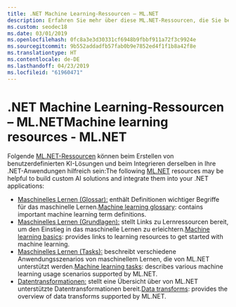 ```yaml
---
title: .NET Machine Learning-Ressourcen – ML.NET
description: Erfahren Sie mehr über diese ML.NET-Ressourcen, die Sie bei der Erstellung von benutzerdefinierten KI-Lösungen und deren Integration in Ihre .NET-Anwendungen unterstützen.
ms.custom: seodec18
ms.date: 03/01/2019
ms.openlocfilehash: 0fc8a3e3d30331cf6948b9fbbf911a72f3c9924e
ms.sourcegitcommit: 9b552addadfb57fab0b9e7852ed4f1f1b8a42f8e
ms.translationtype: HT
ms.contentlocale: de-DE
ms.lasthandoff: 04/23/2019
ms.locfileid: "61960471"
---
```

# <a name="machine-learning-resources---mlnet"></a><span data-ttu-id="510c6-103">.NET Machine Learning-Ressourcen – ML.NET</span><span class="sxs-lookup"><span data-stu-id="510c6-103">Machine learning resources - ML.NET</span></span>

<span data-ttu-id="510c6-104">Folgende [ML.NET-Ressourcen](../index.yml) können beim Erstellen von benutzerdefinierten KI-Lösungen und beim Integrieren derselben in Ihre .NET-Anwendungen hilfreich sein:</span><span class="sxs-lookup"><span data-stu-id="510c6-104">The following  [ML.NET](../index.yml) resources may be helpful to build custom AI solutions and integrate them into your .NET applications:</span></span>

- <span data-ttu-id="510c6-105">[Maschinelles Lernen (Glossar):](glossary.md) enthält Definitionen wichtiger Begriffe für das maschinelle Lernen.</span><span class="sxs-lookup"><span data-stu-id="510c6-105">[Machine learning glossary](glossary.md): contains important machine learning term definitions.</span></span>
- <span data-ttu-id="510c6-106">[Maschinelles Lernen (Grundlagen):](basics.md) stellt Links zu Lernressourcen bereit, um den Einstieg in das maschinelle Lernen zu erleichtern.</span><span class="sxs-lookup"><span data-stu-id="510c6-106">[Machine learning basics](basics.md): provides links to learning resources to get started with machine learning.</span></span>
- <span data-ttu-id="510c6-107">[Maschinelles Lernen (Tasks):](tasks.md) beschreibt verschiedene Anwendungsszenarios von maschinellem Lernen, die von ML.NET unterstützt werden.</span><span class="sxs-lookup"><span data-stu-id="510c6-107">[Machine learning tasks](tasks.md): describes various machine learning usage scenarios supported by ML.NET.</span></span>
- <span data-ttu-id="510c6-108">[Datentransformationen:](transforms.md) stellt eine Übersicht über von ML.NET unterstützte Datentransformationen bereit.</span><span class="sxs-lookup"><span data-stu-id="510c6-108">[Data transforms](transforms.md): provides the overview of data transforms supported by ML.NET.</span></span>